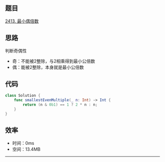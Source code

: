 ## 题目

[2413. 最小偶倍数](https://leetcode.cn/problems/smallest-even-multiple/)

## 思路

判断奇偶性

* 奇：不能被2整除，与2相乘得到最小公倍数
* 偶：能被2整除，本身就是最小公倍数

## 代码

```swift
class Solution {
    func smallestEvenMultiple(_ n: Int) -> Int {
        return (n & 0b1) == 1 ? 2 * n : n;
    }
}
```

## 效率

* 时间：0ms
* 空间：13.4MB

---